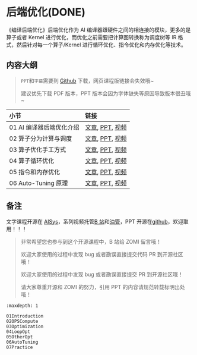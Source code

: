 <!--Copyright © ZOMI 适用于[License](https://github.com/chenzomi12/AISystem)版权许可-->

# 后端优化(DONE)

《编译后端优化》后端优化作为 AI 编译器跟硬件之间的相连接的模块，更多的是算子或者 Kernel 进行优化，而优化之前需要把计算图转换称为调度树等 IR 格式，然后针对每一个算子/Kernel 进行循环优化、指令优化和内存优化等技术。

## 内容大纲

> `PPT`和`字幕`需要到 [Github](https://github.com/chenzomi12/AISystem) 下载，网页课程版链接会失效哦~
>
> 建议优先下载 PDF 版本，PPT 版本会因为字体缺失等原因导致版本很丑哦~

| 小节 | 链接|
|:--|:--|
| 01 AI 编译器后端优化介绍 | [文章](./01Introduction.md), [PPT](./01Introduction.pdf), [视频](https://www.bilibili.com/video/BV17D4y177bP/) |
| 02 算子分为计算与调度 | [文章](./02OPSCompute.md), [PPT](./02OPSCompute.pdf), [视频](https://www.bilibili.com/video/BV1K84y1x7Be/) |
| 03 算子优化手工方式| [文章](./03Optimization.md), [PPT](./03Optimization.pdf), [视频](https://www.bilibili.com/video/BV1ZA411X7WZ/)  |
| 04 算子循环优化| [文章](./04LoopOpt.md), [PPT](./04LoopOpt.pdf), [视频](https://www.bilibili.com/video/BV17D4y177bP/)  |
| 05 指令和内存优化 | [文章](./05OtherOpt.md), [PPT](./05OtherOpt.pdf), [视频](https://www.bilibili.com/video/BV11d4y1a7J6/)  |
| 06 Auto-Tuning 原理 | [文章](./06AutoTuning.md), [PPT](./06AutoTuning.pdf), [视频](https://www.bilibili.com/video/BV1uA411D7JF/) |

## 备注

文字课程开源在 [AISys](https://chenzomi12.github.io/)，系列视频托管[B 站](https://space.bilibili.com/517221395)和[油管](https://www.youtube.com/@ZOMI666/videos)，PPT 开源在[github](https://github.com/chenzomi12/AISystem)，欢迎取用！！！

> 非常希望您也参与到这个开源课程中，B 站给 ZOMI 留言哦！
> 
> 欢迎大家使用的过程中发现 bug 或者勘误直接提交代码 PR 到开源社区哦！
>
> 欢迎大家使用的过程中发现 bug 或者勘误直接提交 PR 到开源社区哦！
>
> 请大家尊重开源和 ZOMI 的努力，引用 PPT 的内容请规范转载标明出处哦！

```{toctree}
:maxdepth: 1

01Introduction
02OPSCompute
03Optimization
04LoopOpt
05OtherOpt
06AutoTuning
07Practice
```
